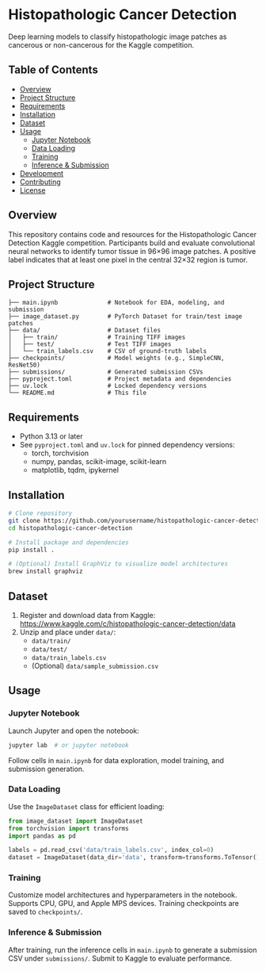 # Histopathologic Cancer Detection

Deep learning models to classify histopathologic image patches as cancerous or non-cancerous for the Kaggle competition.

## Table of Contents

- [Overview](#overview)
- [Project Structure](#project-structure)
- [Requirements](#requirements)
- [Installation](#installation)
- [Dataset](#dataset)
- [Usage](#usage)
  - [Jupyter Notebook](#jupyter-notebook)
  - [Data Loading](#data-loading)
  - [Training](#training)
  - [Inference & Submission](#inference--submission)
- [Development](#development)
- [Contributing](#contributing)
- [License](#license)

## Overview

This repository contains code and resources for the Histopathologic Cancer Detection Kaggle competition. Participants build and evaluate convolutional neural networks to identify tumor tissue in 96×96 image patches. A positive label indicates that at least one pixel in the central 32×32 region is tumor.

## Project Structure

```
├── main.ipynb              # Notebook for EDA, modeling, and submission
├── image_dataset.py        # PyTorch Dataset for train/test image patches
├── data/                   # Dataset files
│   ├── train/              # Training TIFF images
│   ├── test/               # Test TIFF images
│   └── train_labels.csv    # CSV of ground-truth labels
├── checkpoints/            # Model weights (e.g., SimpleCNN, ResNet50)
├── submissions/            # Generated submission CSVs
├── pyproject.toml          # Project metadata and dependencies
├── uv.lock                 # Locked dependency versions
└── README.md               # This file
```

## Requirements

- Python 3.13 or later
- See `pyproject.toml` and `uv.lock` for pinned dependency versions:
  - torch, torchvision
  - numpy, pandas, scikit-image, scikit-learn
  - matplotlib, tqdm, ipykernel

## Installation

```bash
# Clone repository
git clone https://github.com/yourusername/histopathologic-cancer-detection.git
cd histopathologic-cancer-detection

# Install package and dependencies
pip install .

# (Optional) Install GraphViz to visualize model architectures
brew install graphviz
```

## Dataset

1. Register and download data from Kaggle: https://www.kaggle.com/c/histopathologic-cancer-detection/data
2. Unzip and place under `data/`:
   - `data/train/`
   - `data/test/`
   - `data/train_labels.csv`
   - (Optional) `data/sample_submission.csv`

## Usage

### Jupyter Notebook

Launch Jupyter and open the notebook:

```bash
jupyter lab  # or jupyter notebook
```
Follow cells in `main.ipynb` for data exploration, model training, and submission generation.

### Data Loading

Use the `ImageDataset` class for efficient loading:

```python
from image_dataset import ImageDataset
from torchvision import transforms
import pandas as pd

labels = pd.read_csv('data/train_labels.csv', index_col=0)
dataset = ImageDataset(data_dir='data', transform=transforms.ToTensor(), label_df=labels)
```

### Training

Customize model architectures and hyperparameters in the notebook. Supports CPU, GPU, and Apple MPS devices. Training checkpoints are saved to `checkpoints/`.

### Inference & Submission

After training, run the inference cells in `main.ipynb` to generate a submission CSV under `submissions/`. Submit to Kaggle to evaluate performance.
